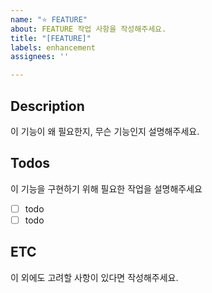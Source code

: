 ```yaml
---
name: "⭐️ FEATURE"
about: FEATURE 작업 사항을 작성해주세요.
title: "[FEATURE]"
labels: enhancement
assignees: ''

---
```


## Description 
이 기능이 왜 필요한지, 무슨 기능인지 설명해주세요.

## Todos
이 기능을 구현하기 위해 필요한 작업을 설명해주세요

- [ ] todo
- [ ] todo

## ETC
이 외에도 고려할 사항이 있다면 작성해주세요.
